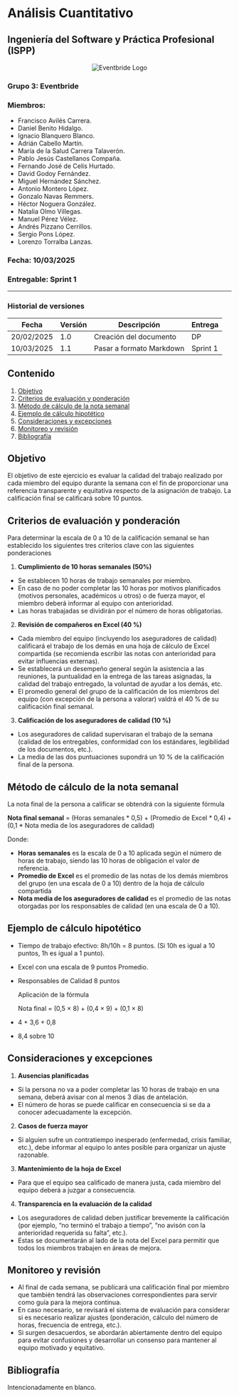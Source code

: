 ﻿# Análisis Cuantitativo
## Ingeniería del Software y Práctica Profesional (ISPP)
<center><img src="https://iili.io/3BcQ3YJ.md.png" alt="Eventbride Logo"></img></center>

### Grupo 3: Eventbride

### Miembros: 
- Francisco Avilés Carrera. 
- Daniel Benito Hidalgo. 
- Ignacio Blanquero Blanco. 
- Adrián Cabello Martín. 
- María de la Salud Carrera Talaverón. 
- Pablo Jesús Castellanos Compaña.
- Fernando José de Celis Hurtado. 
- David Godoy Fernández. 
- Miguel Hernández Sánchez. 
- Antonio Montero López. 
- Gonzalo Navas Remmers. 
- Héctor Noguera González. 
- Natalia Olmo Villegas. 
- Manuel Pérez Vélez. 
- Andrés Pizzano Cerrillos. 
- Sergio Pons López. 
- Lorenzo Torralba Lanzas. 

### Fecha: 10/03/2025 
### Entregable: Sprint 1


---

### Historial de versiones 

|**Fecha** |**Versión** |**Descripción** |**Entrega** |
| - | - | - | - |
|20/02/2025 |1\.0 |Creación del documento |DP |
|10/03/2025 |1\.1 |Pasar a formato Markdown |Sprint 1 |

## Contenido 

1. [Objetivo](#id1)
2. [Criterios de evaluación y ponderación](#id2)
3. [Método de cálculo de la nota semanal](#id3)
4. [Ejemplo de cálculo hipotético](#id4)
5. [Consideraciones y excepciones](#id5)
6. [Monitoreo y revisión](#id6)
7. [Bibliografía](#bib)

<div id='id1'></div>

## Objetivo 

El objetivo de este ejercicio es evaluar la calidad del trabajo realizado por cada miembro del equipo durante la semana con el fin de proporcionar una referencia transparente y equitativa respecto de la asignación de trabajo. La calificación final se calificará sobre 10 puntos. 

<div id='id2'></div>

## Criterios de evaluación y ponderación  

Para determinar la escala de 0 a 10 de la calificación semanal se han establecido los siguientes tres criterios clave con las siguientes ponderaciones

1. **Cumplimiento de 10 horas semanales (50%)** 
- Se establecen 10 horas de trabajo semanales por miembro.
- En caso de no poder completar las 10 horas por motivos planificados (motivos personales, académicos u otros) o de fuerza mayor, el miembro deberá informar al equipo con anterioridad.
- Las horas trabajadas se dividirán por el número de horas obligatorias.
2. **Revisión de compañeros en Excel (40 %)** 
- Cada miembro del equipo (incluyendo los aseguradores de calidad) calificará el trabajo de los demás en una hoja de cálculo de Excel compartida (se recomienda escribir las notas con anterioridad para evitar influencias externas). 
- Se establecerá un desempeño general según la asistencia a las reuniones, la puntualidad en la entrega de las tareas asignadas, la calidad del trabajo entregado, la voluntad de ayudar a los demás, etc.
- El promedio general del grupo de la calificación de los miembros del equipo (con excepción de la persona a valorar) valdrá el 40 % de su calificación final semanal. 
3. **Calificación de los aseguradores de calidad (10 %)** 
- Los aseguradores de calidad supervisaran el trabajo de la semana (calidad de los entregables, conformidad con los estándares, legibilidad de los documentos, etc.). 
- La media de las dos puntuaciones supondrá un 10 % de la calificación final de la persona. 

<div id='id3'></div>

## Método de cálculo de la nota semanal  

La nota final de la persona a calificar se obtendrá con la siguiente fórmula

**Nota final semanal** = (Horas semanales \* 0,5) + (Promedio de Excel \* 0,4) + (0,1 \* Nota media de los aseguradores de calidad)

Donde: 

- **Horas semanales** es la escala de 0 a 10 aplicada según el número de horas de trabajo, siendo las 10 horas de obligación el valor de referencia.
- **Promedio de Excel** es el promedio de las notas de los demás miembros del grupo (en una escala de 0 a 10) dentro de la hoja de cálculo compartida
- **Nota media de los aseguradores de calidad** es el promedio de las notas otorgadas por los responsables de calidad (en una escala de 0 a 10).

<div id='id4'></div>

## Ejemplo de cálculo hipotético 

- Tiempo de trabajo efectivo: 8h/10h = 8 puntos. (Si 10h es igual a 10 puntos, 1h es igual a 1 punto). 
- Excel con una escala de 9 puntos Promedio.
- Responsables de Calidad 8 puntos

  Aplicación de la fórmula 

  Nota final = (0,5 × 8) + (0,4 × 9) + (0,1 × 8) 

- 4 + 3,6 + 0,8 
- 8,4 sobre 10

<div id='id5'></div>

## Consideraciones y excepciones 

1. **Ausencias planificadas** 
- Si la persona no va a poder completar las 10 horas de trabajo en una semana, deberá avisar con al menos 3 días de antelación. 
- El número de horas se puede calificar en consecuencia si se da a conocer adecuadamente la excepción.
2. **Casos de fuerza mayor**  
- Si alguien sufre un contratiempo inesperado (enfermedad, crisis familiar, etc.), debe informar al equipo lo antes posible para organizar un ajuste razonable. 
3. **Mantenimiento de la hoja de Excel** 
- Para que el equipo sea calificado de manera justa, cada miembro del equipo deberá a juzgar a consecuencia. 
4. **Transparencia en la evaluación de la calidad**
- Los aseguradores de calidad deben justificar brevemente la calificación (por ejemplo, “no terminó el trabajo a tiempo”, “no avisón con la anterioridad requerida su falta”, etc.). 
- Estas se documentarán al lado de la nota del Excel para permitir que todos los miembros trabajen en áreas de mejora.

<div id='id6'></div>

## Monitoreo y revisión  

- Al final de cada semana, se publicará una calificación final por miembro que también tendrá las observaciones correspondientes para servir como guía para la mejora continua. 
- En caso necesario, se revisará el sistema de evaluación para considerar si es necesario realizar ajustes (ponderación, cálculo del número de horas, frecuencia de entrega, etc.).
- Si surgen desacuerdos, se abordarán abiertamente dentro del equipo para evitar confusiones y desarrollar un consenso para mantener al equipo motivado y equitativo. 

<div id='bib'></div>

## Bibliografía 

Intencionadamente en blanco.
